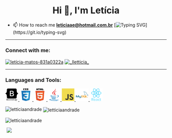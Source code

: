 <h1 align="center">Hi 👋, I'm Letícia</h1>




- 📫 How to reach me **leticiaae@hotmail.com.br**
[![Typing SVG](https://readme-typing-svg.herokuapp.com?font=Inconsolata&color=28B87F&center=true&width=400&height=200&lines=WELCOME+TO+MY+PROFILE!;STUDYING...)](https://git.io/typing-svg)
<hr>
<h3 align="left">Connect with me:</h3>
<p align="left">
<a href="https://www.linkedin.com/in/let%C3%ADcia-matos-831a0322a/" target="blank"><img align="center" src="https://raw.githubusercontent.com/rahuldkjain/github-profile-readme-generator/master/src/images/icons/Social/linked-in-alt.svg" alt="letícia-matos-831a0322a" height="30" width="40" /></a>
<a href="https://instagram.com/_lletticia_" target="blank"><img align="center" src="https://raw.githubusercontent.com/rahuldkjain/github-profile-readme-generator/master/src/images/icons/Social/instagram.svg" alt="_lletticia_" height="30" width="40" /></a>
</p>

<hr>
<h3 align="left">Languages and Tools:</h3>
<p align="left"> <a href="https://getbootstrap.com" target="_blank" rel="noreferrer"> <img src="https://raw.githubusercontent.com/devicons/devicon/master/icons/bootstrap/bootstrap-plain-wordmark.svg" alt="bootstrap" width="40" height="40"/> </a> <a href="https://www.w3schools.com/css/" target="_blank" rel="noreferrer"> <img src="https://raw.githubusercontent.com/devicons/devicon/master/icons/css3/css3-original-wordmark.svg" alt="css3" width="40" height="40"/> </a> <a href="https://www.w3.org/html/" target="_blank" rel="noreferrer"> <img src="https://raw.githubusercontent.com/devicons/devicon/master/icons/html5/html5-original-wordmark.svg" alt="html5" width="40" height="40"/> </a> <a href="https://www.java.com" target="_blank" rel="noreferrer"> <img src="https://raw.githubusercontent.com/devicons/devicon/master/icons/java/java-original.svg" alt="java" width="40" height="40"/> </a> <a href="https://developer.mozilla.org/en-US/docs/Web/JavaScript" target="_blank" rel="noreferrer"> <img src="https://raw.githubusercontent.com/devicons/devicon/master/icons/javascript/javascript-original.svg" alt="javascript" width="40" height="40"/> </a> <a href="https://www.mysql.com/" target="_blank" rel="noreferrer"> <img src="https://raw.githubusercontent.com/devicons/devicon/master/icons/mysql/mysql-original-wordmark.svg" alt="mysql" width="40" height="40"/> </a> <a href="https://reactjs.org/" target="_blank" rel="noreferrer"> <img src="https://raw.githubusercontent.com/devicons/devicon/master/icons/react/react-original-wordmark.svg" alt="react" width="40" height="40"/> </a> </p>




<p><img align="left" src="https://github-readme-stats.vercel.app/api/top-langs?username=letticiaandrade&show_icons=true&theme=gotham&locale=en&layout=compact" alt="letticiaandrade" /></p>

<p>&nbsp;<img align="center" src="https://github-readme-stats.vercel.app/api?username=letticiaandrade&show_icons=true&theme=gotham&locale=en" alt="letticiaandrade" /></p>
<p><img align="center" src="https://github-readme-streak-stats.herokuapp.com/?user=letticiaandrade&theme=gotham" alt="letticiaandrade" /></p>
<img align="right" width= 500px src="demon_slayer_tanjiro_run.webp">
